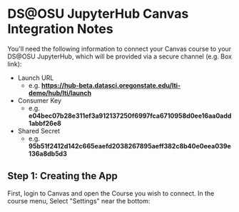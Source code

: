 # DS@OSU JupyterHub Canvas Integration Notes

You'll need the following information to connect your Canvas course to your DS@OSU JupyterHub, 
which will be provided via a secure channel (e.g. Box link):

* Launch URL
  * e.g. **https://hub-beta.datasci.oregonstate.edu/lti-demo/hub/lti/launch**
* Consumer Key
  * e.g. **e04bec07b28e311ef3a912137250f6997fca6710958d0ee16aa0add1abbf26e8**
* Shared Secret
  * e.g. **95b51f2412d142c665eaefd2038267895aeff382c8b40e0eea039e136a8db5d3**

## Step 1: Creating the App

First, login to Canvas and open the Course you wish to connect. In the course menu, Select "Settings" near the bottom:

[](images/settings_link.png)


